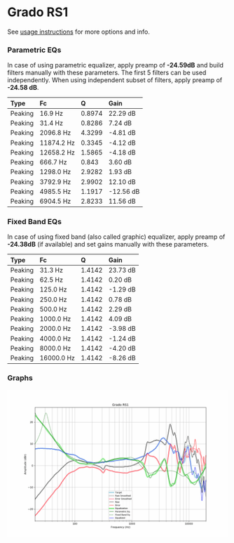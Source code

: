 # Grado RS1
See [usage instructions](https://github.com/jaakkopasanen/AutoEq#usage) for more options and info.

### Parametric EQs
In case of using parametric equalizer, apply preamp of **-24.59dB** and build filters manually
with these parameters. The first 5 filters can be used independently.
When using independent subset of filters, apply preamp of **-24.58 dB**.

| Type    | Fc         |      Q | Gain      |
|:--------|:-----------|:-------|:----------|
| Peaking | 16.9 Hz    | 0.8974 | 22.29 dB  |
| Peaking | 31.4 Hz    | 0.8286 | 7.24 dB   |
| Peaking | 2096.8 Hz  | 4.3299 | -4.81 dB  |
| Peaking | 11874.2 Hz | 0.3345 | -4.12 dB  |
| Peaking | 12658.2 Hz | 1.5865 | -4.18 dB  |
| Peaking | 666.7 Hz   | 0.843  | 3.60 dB   |
| Peaking | 1298.0 Hz  | 2.9282 | 1.93 dB   |
| Peaking | 3792.9 Hz  | 2.9902 | 12.10 dB  |
| Peaking | 4985.5 Hz  | 1.1917 | -12.56 dB |
| Peaking | 6904.5 Hz  | 2.8233 | 11.56 dB  |

### Fixed Band EQs
In case of using fixed band (also called graphic) equalizer, apply preamp of **-24.38dB**
(if available) and set gains manually with these parameters.

| Type    | Fc         |      Q | Gain     |
|:--------|:-----------|:-------|:---------|
| Peaking | 31.3 Hz    | 1.4142 | 23.73 dB |
| Peaking | 62.5 Hz    | 1.4142 | 0.20 dB  |
| Peaking | 125.0 Hz   | 1.4142 | -1.29 dB |
| Peaking | 250.0 Hz   | 1.4142 | 0.78 dB  |
| Peaking | 500.0 Hz   | 1.4142 | 2.29 dB  |
| Peaking | 1000.0 Hz  | 1.4142 | 4.09 dB  |
| Peaking | 2000.0 Hz  | 1.4142 | -3.98 dB |
| Peaking | 4000.0 Hz  | 1.4142 | -1.24 dB |
| Peaking | 8000.0 Hz  | 1.4142 | -4.20 dB |
| Peaking | 16000.0 Hz | 1.4142 | -8.26 dB |

### Graphs
![](./Grado%20RS1.png)